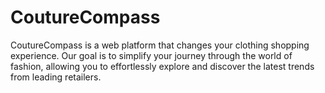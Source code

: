 # CoutureCompass
CoutureCompass is a web platform that changes your clothing shopping experience. Our goal is to simplify your journey through the world of fashion, allowing you to effortlessly explore and discover the latest trends from leading retailers. 
